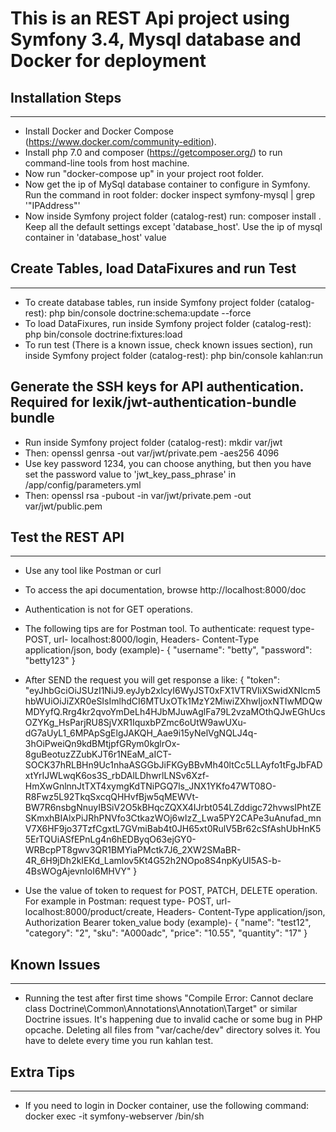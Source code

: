 # This is an REST Api project using Symfony 3.4, Mysql database and Docker for deployment

## Installation Steps
----------------------
- Install Docker and Docker Compose (https://www.docker.com/community-edition).
- Install php 7.0 and composer (https://getcomposer.org/) to run command-line tools from host machine.
- Now run "docker-compose up" in your project root folder.
- Now get the ip of MySql database container to configure in Symfony. Run the command in root folder: docker inspect symfony-mysql | grep '"IPAddress"'
- Now inside Symfony project folder (catalog-rest) run: composer install . Keep all the default settings except 'database_host'. Use the ip of mysql container in 'database_host' value

## Create Tables, load DataFixures and run Test
-------------------------------------------------
- To create database tables, run inside Symfony project folder (catalog-rest): php bin/console doctrine:schema:update --force
- To load DataFixures, run inside Symfony project folder (catalog-rest): php bin/console doctrine:fixtures:load
- To run test (There is a known issue, check known issues section), run inside Symfony project folder (catalog-rest): php bin/console kahlan:run

## Generate the SSH keys for API authentication. Required for lexik/jwt-authentication-bundle bundle
- Run inside Symfony project folder (catalog-rest): mkdir var/jwt
- Then: openssl genrsa -out var/jwt/private.pem -aes256 4096
- Use key password 1234, you can choose anything, but then you have set the password value to 'jwt_key_pass_phrase' in /app/config/parameters.yml
- Then: openssl rsa -pubout -in var/jwt/private.pem -out var/jwt/public.pem

## Test the REST API
----------------------------
- Use any tool like Postman or curl
- To access the api documentation, browse http://localhost:8000/doc
- Authentication is not for GET operations. 
- The following tips are for Postman tool. To authenticate: request type- POST, url- localhost:8000/login, Headers- Content-Type application/json,
body (example)- {
    "username": "betty",
    "password": "betty123"
}
- After SEND the request you will get response a like: 
{
    "token": "eyJhbGciOiJSUzI1NiJ9.eyJyb2xlcyI6WyJST0xFX1VTRVIiXSwidXNlcm5hbWUiOiJiZXR0eSIsImlhdCI6MTUxOTk1MzY2MiwiZXhwIjoxNTIwMDQwMDYyfQ.Rrg4kr2qvoYmDeLh4HJbMJuwAglFa79L2vzaMOthQJwEGhUcsOZYKg_HsParjRU8SjVXR1IquxbPZmc6oUtW9awUXu-dG7aUyL1_6MPApSgElgJAKQH_Aae9i15yNelVgNQLJ4q-3hOiPweiQn9kdBMtjpfGRym0kglrOx-8guBeotuzZZubKJT6r1NEaM_aICT-SOCK37hRLBHn9Uc1nhaASGGbJiFKGyBBvMh40ltCc5LLAyfo1tFgJbFADxtYrIJWLwqK6os3S_rbDAlLDhwrlLNSv6Xzf-HmXwGnlnnJtTXT4xymgKdTNiPGQ7ls_JNX1YKfo47WT08O-R8Fwz5L92TkqSxcqQHHvfBjw5qMEWVt-BW7R6nsbgNnuyIBSiV2O5kBHqcZQXX4IJrbt054LZddigc72hvwsIPhtZESKmxhBIAlxPiJRhPNVfo3CtkazWOj6wIzZ_Lwa5PY2CAPe3uAnufad_mnV7X6HF9jo37TzfCgxtL7GVmiBab4t0JH65xt0RulV5Br62cSfAshUbHnK55ErTQUiASfEPnLg4n6hEDByqO63ejGY0-WRBcpPT8gwv3QR1BMYiaPMctk7J6_2XW2SMaBR-4R_6H9jDh2kIEKd_Lamlov5Kt4G52h2NOpo8S4npKyUl5AS-b-4BsWOgAjevnIoI6MHVY"
}

- Use the value of token to request for POST, PATCH, DELETE operation. For example in Postman: request type- POST, url- localhost:8000/product/create, Headers- Content-Type application/json,
Authorization Bearer token_value
body (example)- {
    "name": "test12",
    "category": "2",
    "sku": "A000adc",
    "price": "10.55",
    "quantity": "17"
}

## Known Issues
----------------------------
- Running the test after first time shows "Compile Error: Cannot declare class Doctrine\Common\Annotations\Annotation\Target" or similar Doctrine issues. 
It's happening due to invalid cache or some bug in PHP opcache. Deleting all files from "var/cache/dev" directory solves it. You have to delete every 
time you run kahlan test.

## Extra Tips
-----------------
- If you need to login in Docker container, use the following command: docker exec -it symfony-webserver /bin/sh 